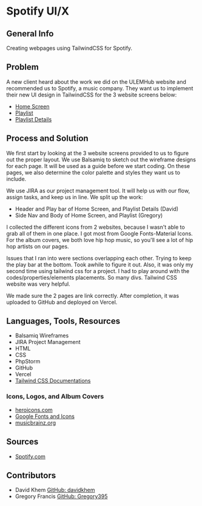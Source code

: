 # Spotify UI/X
## General Info
Creating webpages using TailwindCSS for Spotify. 

## Problem
A new client heard about the work we did on the ULEMHub website and recommended us to Spotify, a music company.
They want us to implement their new UI design in TailwindCSS for the 3 website screens below:
* [Home Screen](https://static.authw.it/000_Home_Screen.png)
* [Playlist]( https://static.authw.it/001_Playlist.png)
* [Playlist Details](https://static.authw.it/001_Playlist_2.png)

## Process and Solution
We first start by looking at the 3 website screens provided to us to figure out the proper layout.
We use Balsamiq to sketch out the wireframe designs for each page. It will be used as a guide before we start coding.
On these pages, we also determine the color palette and styles they want us to include.

We use JIRA as our project management tool. It will help us with our flow, assign tasks, and keep us in line.
We split up the work:
* Header and Play bar of Home Screen, and Playlist Details (David)
* Side Nav and Body of Home Screen, and Playlist (Gregory)

I collected the different icons from 2 websites, because I wasn't able to grab all of them in one place. I got most from Google Fonts-Material Icons.
For the album covers, we both love hip hop music, so you'll see a lot of hip hop artists on our pages.

Issues that I ran into were sections overlapping each other. Trying to keep the play bar at the bottom. Took awhile to figure it out.
Also, it was only my second time using tailwind css for a project. I had to play around with the codes/properties/elements placements. So many divs.
Tailwind CSS website was very helpful.

We made sure the 2 pages are link correctly.
After completion, it was uploaded to GitHub and deployed on Vercel.

## Languages, Tools, Resources
* Balsamiq Wireframes
* JIRA Project Management
* HTML
* CSS
* PhpStorm
* GitHub
* Vercel
* [Tailwind CSS Documentations](https://tailwindcss.com/docs)
  
### Icons, Logos, and Album Covers
* [heroicons.com](https://heroicons.com/)
* [Google Fonts and Icons](https://fonts.google.com/icons?selected=Material+Icons:home)
* [musicbrainz.org](https://musicbrainz.org)

## Sources
* [Spotify.com](https://open.spotify.com/)

## Contributors
* David Khem [GitHub: davidkhem](https://github.com/davidkhem)
* Gregory Francis [GitHub: Gregory395](https://github.com/Gregory395)
